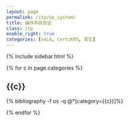 ```yaml
---
layout: page
permalink: /itp/op_system/
title: 操作系统验证
class: itp
enable_right: true
categories: [seL4, CertiKOS, 其它]
---
```

{% include sidebar.html %}
<div class="publications">
{% for c in page.categories %}
<h2 class="year">{{c}}</h2>

{% bibliography -f os -q @*[category={{c}}]%}

{% endfor %}
</div>